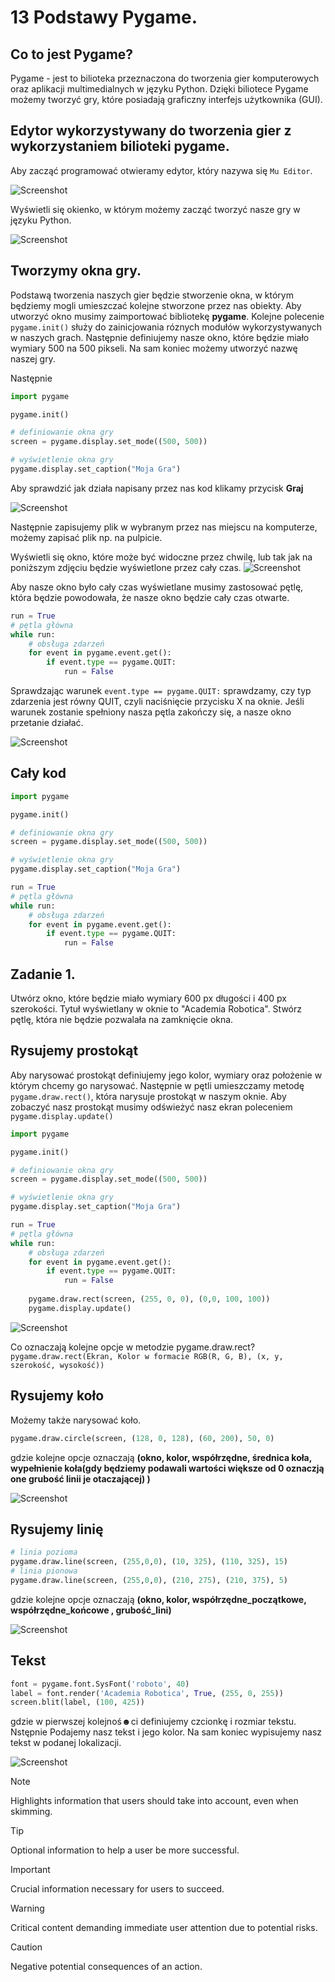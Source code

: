 # 13 Podstawy Pygame.

## Co to jest Pygame?
Pygame - jest to bilioteka przeznaczona do tworzenia gier komputerowych oraz aplikacji multimedialnych w języku Python. Dzięki biliotece Pygame możemy tworzyć gry, które posiadają graficzny interfejs użytkownika (GUI).

## Edytor wykorzystywany do tworzenia gier z wykorzystaniem bilioteki pygame.

Aby zacząć programować otwieramy edytor, który nazywa się `Mu Editor`.

![Screenshot](13_002.png)

Wyświetli się okienko, w którym możemy zacząć tworzyć nasze gry w języku Python.

![Screenshot](13_001.png)

## Tworzymy okna gry.

Podstawą tworzenia naszych gier będzie stworzenie okna, w którym będziemy mogli umieszczać kolejne stworzone przez nas obiekty. Aby utworzyć okno musimy zaimportować bibliotekę **pygame**. Kolejne polecenie `pygame.init()` służy do zainicjowania róznych modułów wykorzystywanych w naszych grach. Następnie definiujemy nasze okno, które będzie miało wymiary 500 na 500 pikseli. Na sam koniec możemy utworzyć nazwę naszej gry.

Następnie

```python
import pygame

pygame.init()

# definiowanie okna gry
screen = pygame.display.set_mode((500, 500))

# wyświetlenie okna gry
pygame.display.set_caption("Moja Gra")
```

Aby sprawdzić jak działa napisany przez nas kod klikamy przycisk **Graj**

![Screenshot](13_003.png)

Następnie zapisujemy plik w wybranym przez nas miejscu na komputerze, możemy zapisać plik np. na pulpicie.


Wyświetli się okno, które może być widoczne przez chwilę, lub tak jak na poniższym zdjęciu będzie wyświetlone przez cały czas.
![Screenshot](13_004.png)

Aby nasze okno było cały czas wyświetlane musimy zastosować pętlę, która będzie powodowała, że nasze okno będzie cały czas otwarte.

```python
run = True
# pętla główna
while run:
    # obsługa zdarzeń  
    for event in pygame.event.get():
        if event.type == pygame.QUIT:
            run = False
```

Sprawdzając warunek `event.type == pygame.QUIT:` sprawdzamy, czy typ zdarzenia jest równy QUIT, czyli naciśnięcie przycisku X na oknie. Jeśli warunek zostanie spełniony nasza pętla zakończy się, a nasze okno przetanie działać.

![Screenshot](13_005.png)

## Cały kod
```python
import pygame

pygame.init()

# definiowanie okna gry
screen = pygame.display.set_mode((500, 500))

# wyświetlenie okna gry
pygame.display.set_caption("Moja Gra")

run = True
# pętla główna
while run:
    # obsługa zdarzeń  
    for event in pygame.event.get():
        if event.type == pygame.QUIT:
            run = False
```

## Zadanie 1.
Utwórz okno, które będzie miało wymiary 600 px długości i 400 px szerokości. Tytuł wyświetlany w oknie to "Academia Robotica". Stwórz pętlę, która nie będzie pozwalała na zamknięcie okna.

## Rysujemy prostokąt

Aby narysować prostokąt definiujemy jego kolor, wymiary oraz położenie w którym chcemy go narysować. Następnie w pętli umieszczamy metodę `pygame.draw.rect()`, która narysuje prostokąt w naszym oknie. Aby zobaczyć nasz prostokąt musimy odświeżyć nasz ekran poleceniem `pygame.display.update()`

```python
import pygame

pygame.init()

# definiowanie okna gry
screen = pygame.display.set_mode((500, 500))

# wyświetlenie okna gry
pygame.display.set_caption("Moja Gra")

run = True
# pętla główna
while run:
    # obsługa zdarzeń  
    for event in pygame.event.get():
        if event.type == pygame.QUIT:
            run = False
            
    pygame.draw.rect(screen, (255, 0, 0), (0,0, 100, 100))
    pygame.display.update()
```

![Screenshot](13_006.png)

Co oznaczają kolejne opcje w metodzie pygame.draw.rect?</br>
`pygame.draw.rect(Ekran, Kolor w formacie RGB(R, G, B), (x, y, szerokość, wysokość))`

## Rysujemy koło
Możemy także narysować koło.

```python
pygame.draw.circle(screen, (128, 0, 128), (60, 200), 50, 0)
```
gdzie kolejne opcje oznaczają **(okno, kolor, współrzędne, średnica koła, wypełnienie koła(gdy będziemy podawali wartości większe od 0 oznaczją one grubość linii je otaczającej) )**

![Screenshot](13_007.png)

## Rysujemy linię

```python
# linia pozioma
pygame.draw.line(screen, (255,0,0), (10, 325), (110, 325), 15)
# linia pionowa
pygame.draw.line(screen, (255,0,0), (210, 275), (210, 375), 5)
```
gdzie kolejne opcje oznaczają **(okno, kolor, współrzędne_początkowe, współrzędne_końcowe , grubość_lini)**

![Screenshot](13_008.png)

## Tekst
```python
font = pygame.font.SysFont('roboto', 40)
label = font.render('Academia Robotica', True, (255, 0, 255))
screen.blit(label, (100, 425))
```

gdzie w pierwszej kolejnoś☻ci definiujemy czcionkę i rozmiar tekstu. Nstępnie Podajemy nasz tekst i jego kolor. Na sam koniec wypisujemy nasz tekst w podanej lokalizacji.

![Screenshot](13_009.png)

> [!NOTE]
> Highlights information that users should take into account, even when skimming.

> [!TIP]
> Optional information to help a user be more successful.

> [!IMPORTANT]
> Crucial information necessary for users to succeed.

> [!WARNING]
> Critical content demanding immediate user attention due to potential risks.

> [!CAUTION]
> Negative potential consequences of an action.


